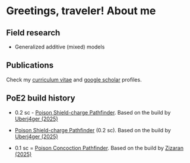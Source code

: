 # Greetings, traveler! About me

## Field research

- Generalized additive (mixed) models

## Publications

Check my [curriculum vitae](http://lattes.cnpq.br/9017498164523856) and [google scholar](https://scholar.google.com.br/citations?hl=en&user=PCG_qHIAAAAJ) profiles.

## PoE2 build history

- 0.2 sc - [Poison Shield-charge Pathfinder](https://poe2.ninja/profile/character/1qojaloxh2ac1/danvah-5208/danvah). Based on the build by [Uberj4ger (2025)](https://www.reddit.com/r/PathOfExile2/comments/1k87f8r/poe2_020_poison_shield_charge_pathfinder_t4_xesht)

- [Poison Shield-charge Pathfinder](https://poe2.ninja/profile/character/1qojaloxh2ac1/danvah-5208/danvah) (0.2 sc). Based on the build by [Uberj4ger (2025)](https://www.reddit.com/r/PathOfExile2/comments/1k87f8r/poe2_020_poison_shield_charge_pathfinder_t4_xesht)

- 0.1 sc = [Poison Concoction Pathfinder](https://poe2.ninja/profile/character/6v39ktkyuzti/danvah-5208/danvs). Based on the build by [Zizaran (2025)](https://www.youtube.com/watch?v=yDfLEkb3EHI&t=1s)
